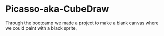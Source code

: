 # Picasso-aka-CubeDraw
Through the bootcamp we made a project to make a blank canvas where we could paint with a black sprite, 
